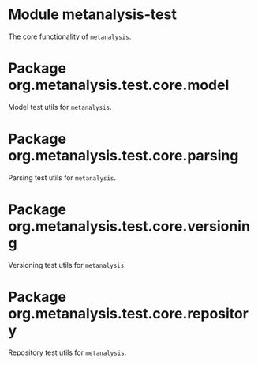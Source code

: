 # Module metanalysis-test

The core functionality of `metanalysis`.

# Package org.metanalysis.test.core.model

Model test utils for `metanalysis`.

# Package org.metanalysis.test.core.parsing

Parsing test utils for `metanalysis`.

# Package org.metanalysis.test.core.versioning

Versioning test utils for `metanalysis`.

# Package org.metanalysis.test.core.repository

Repository test utils for `metanalysis`.
